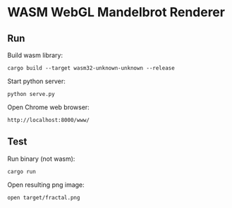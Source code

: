 # WASM WebGL Mandelbrot Renderer

## Run
Build wasm library:

`cargo build --target wasm32-unknown-unknown --release`

Start python server:

`python serve.py`

Open Chrome web browser:

`http://localhost:8000/www/`

## Test
Run binary (not wasm):

`cargo run`

Open resulting png image:

`open target/fractal.png`
